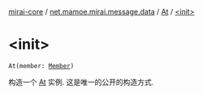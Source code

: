[mirai-core](../../index.md) / [net.mamoe.mirai.message.data](../index.md) / [At](index.md) / [&lt;init&gt;](./-init-.md)

# &lt;init&gt;

`At(member: `[`Member`](../../net.mamoe.mirai.contact/-member/index.md)`)`

构造一个 [At](index.md) 实例. 这是唯一的公开的构造方式.

